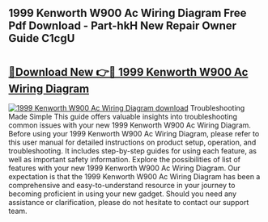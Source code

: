 ## 1999 Kenworth W900 Ac Wiring Diagram Free Pdf Download - Part-hkH New Repair Owner Guide C1cgU

# <h2><a href="http://dfmi6u.blite.top/?on=1999+Kenworth+W900+Ac+Wiring+Diagram">🔗Download New 👉🔴 1999 Kenworth W900 Ac Wiring Diagram</a></h2>

[![1999 Kenworth W900 Ac Wiring Diagram download](https://i.imgur.com/lujVjoI.png)](http://dfmi6u.blite.top/?on=1999+Kenworth+W900+Ac+Wiring+Diagram)
Troubleshooting Made Simple This guide offers valuable insights into troubleshooting common issues with your new 1999 Kenworth W900 Ac Wiring Diagram. Before using your 1999 Kenworth W900 Ac Wiring Diagram, please refer to this user manual for detailed instructions on product setup, operation, and troubleshooting. It includes step-by-step guides for using each feature, as well as important safety information. Explore the possibilities of list of features with your new 1999 Kenworth W900 Ac Wiring Diagram. Our expectation is that the 1999 Kenworth W900 Ac Wiring Diagram has been a comprehensive and easy-to-understand resource in your journey to becoming proficient in using your new gadget. Should you need any assistance or clarification, please do not hesitate to contact our support team.
